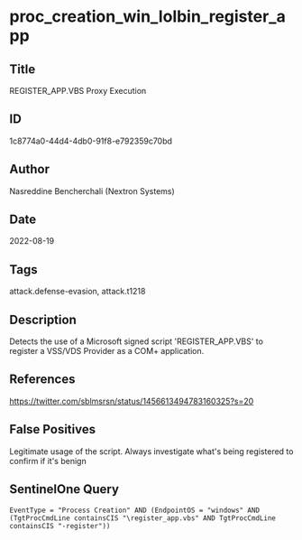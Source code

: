 # proc_creation_win_lolbin_register_app

## Title
REGISTER_APP.VBS Proxy Execution

## ID
1c8774a0-44d4-4db0-91f8-e792359c70bd

## Author
Nasreddine Bencherchali (Nextron Systems)

## Date
2022-08-19

## Tags
attack.defense-evasion, attack.t1218

## Description
Detects the use of a Microsoft signed script 'REGISTER_APP.VBS' to register a VSS/VDS Provider as a COM+ application.

## References
https://twitter.com/sblmsrsn/status/1456613494783160325?s=20

## False Positives
Legitimate usage of the script. Always investigate what's being registered to confirm if it's benign

## SentinelOne Query
```
EventType = "Process Creation" AND (EndpointOS = "windows" AND (TgtProcCmdLine containsCIS "\register_app.vbs" AND TgtProcCmdLine containsCIS "-register"))

```